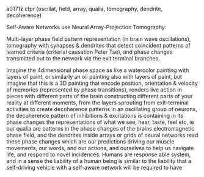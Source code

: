 a0171z ctpr
(oscillat, field, array, qualia, tomography, dendrite, decoherence)

Self-Aware Networks use Neural Array-Projection Tomography:

Multi-layer phase field pattern representation (in brain wave oscillations), tomography with synapses & dendrites that detect coincident patterns of learned criteria (criterial causation Peter Tse), and phase changes transmitted out to the network via the exit terminal branches.

Imagine the 4dimensional phase space as like a watercolor painting with layers of paint, or similarly an oil painting also with layers of paint, but imagine that this is a 3D painting that encode position, orientation & velocity of memories (represented by phase transitions), renders live action in pieces with different parts of the brain constructing different parts of your reality at different moments, from the layers sprouting from exit-terminal activities to create decoherence patterns in an oscillating group of neurons, the decoherence pattern of inhibitions & excitations is containing in its phase changes the representations of what we see, hear, taste, feel etc, ie our qualia are patterns in the phase changes of the brains electromagnetic phase field, and the dendrites inside arrays or grids of neural networks read these phase changes which are our predictions driving our muscle movements, our words, and our actions, and ourselves to help us navigate life, and respond to novel incidences. Humans are response able system, and in a sense the liability of a human being is similar to the liability that a self-driving vehicle with a self-aware network will be required to have
